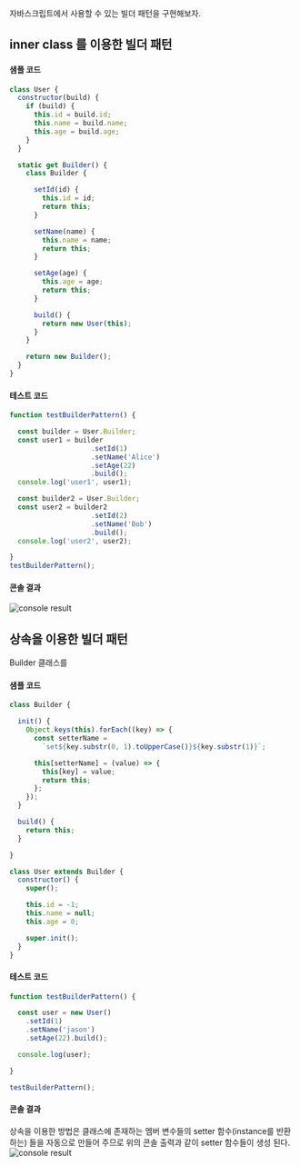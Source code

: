 자바스크립트에서 사용할 수 있는 빌더 패턴을 구현해보자.

## inner class 를 이용한 빌더 패턴

#### 샘플 코드
```javascript
class User {
  constructor(build) {
    if (build) {
      this.id = build.id;
      this.name = build.name;
      this.age = build.age;
    }
  }

  static get Builder() {
    class Builder {

      setId(id) {
        this.id = id;
        return this;
      }

      setName(name) {
        this.name = name;
        return this;
      }

      setAge(age) {
        this.age = age;
        return this;
      }

      build() {
        return new User(this);
      }
    }

    return new Builder();
  }
}
```

#### 테스트 코드
```javascript
function testBuilderPattern() {

  const builder = User.Builder;
  const user1 = builder
                    .setId(1)
                    .setName('Alice')
                    .setAge(22)
                    .build();
  console.log('user1', user1);

  const builder2 = User.Builder;
  const user2 = builder2
                    .setId(2)
                    .setName('Bob')
                    .build();
  console.log('user2', user2);

}
testBuilderPattern();
```

#### 콘솔 결과
![console result](https://t1.daumcdn.net/cfile/tistory/9943F2405E9F0C830D)


## 상속을 이용한 빌더 패턴
Builder 클래스를 

#### 샘플 코드
```javascript
class Builder {

  init() {
    Object.keys(this).forEach((key) => {
      const setterName =
        `set${key.substr(0, 1).toUpperCase()}${key.substr(1)}`;

      this[setterName] = (value) => {
        this[key] = value;
        return this;
      };
    });
  }

  build() {
    return this;
  }

}

class User extends Builder {
  constructor() {
    super();

    this.id = -1;
    this.name = null;
    this.age = 0;

    super.init();
  }
}
```

#### 테스트 코드
```javascript
function testBuilderPattern() {

  const user = new User()
    .setId(1)
    .setName('jason')
    .setAge(22).build();

  console.log(user);

}

testBuilderPattern();
```

#### 콘솔 결과
상속을 이용한 방법은 클래스에 존재하는 멤버 변수들의 setter 함수(instance를 반환 하는)
들을 자동으로 만들어 주므로 위의 콘솔 출력과 같이 setter 함수들이 생성 된다.
![console result](https://t1.daumcdn.net/cfile/tistory/99972E455E9F0C8303)
